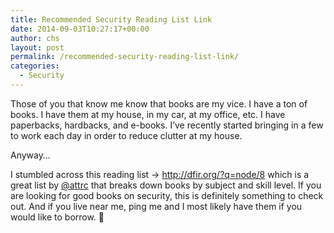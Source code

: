 ```yaml
---
title: Recommended Security Reading List Link
date: 2014-09-03T10:27:17+00:00
author: chs
layout: post
permalink: /recommended-security-reading-list-link/
categories:
  - Security
---
```

Those of you that know me know that books are my vice. I have a ton of books. I have them at my house, in my car, at my office, etc. I have paperbacks, hardbacks, and e-books. I&#8217;ve recently started bringing in a few to work each day in order to reduce clutter at my house.

Anyway&#8230;

I stumbled across this reading list -> <a href="http://dfir.org/?q=node/8" title="http://dfir.org/?q=node/8" target="_blank">http://dfir.org/?q=node/8</a> which is a great list by <a href="https://twitter.com/attrc" title="Andrew Case" target="_blank">@attrc</a> that breaks down books by subject and skill level. If you are looking for good books on security, this is definitely something to check out. And if you live near me, ping me and I most likely have them if you would like to borrow. 🙂
